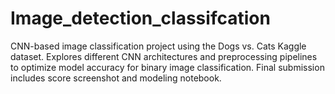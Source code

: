 # Image_detection_classifcation
CNN-based image classification project using the Dogs vs. Cats Kaggle dataset. Explores different CNN architectures and preprocessing pipelines to optimize model accuracy for binary image classification. Final submission includes score screenshot and modeling notebook.
